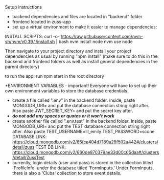 Setup instructions

- backend dependencies and files are located in "backend" folder
- frontend located in zuss-app
- set up a virtual environment to make it easier to manage dependencies:

INSTALL SCRIPTS: 
curl -o- https://raw.githubusercontent.com/nvm-sh/nvm/v0.39.1/install.sh | bash
nvm install node
nvm use node

Then navigate to your project directory and install your project dependencies as usual
by running "npm install" (make sure to do this in the backend and frontend folders as
well as install general dependencies in the parent directory)

to run the  app: run npm start in the root directory

*ENVIRONMENT VARIABLES - important!
Everyone will have to set up their own environment variables to store the database credentials.
- create a file called ".env" in the backend folder. Inside, paste 
MONGODB_URI= and put the database connection string right after. Also paste
JWT_SECRET_KEY= and put the secret key after. 
- ***do not add any spaces or quotes or it won't work***
- create another file called ".env.test" in the backend folder. Inside,
paste MONGODB_URI= and put the TEST database connection string right after. Also paste
TEST_USERNAME=lil_emily
TEST_PASSWORD=scone
DATABASE LINK: https://cloud.mongodb.com/v2/65fca404d7189a29f502a442#/clusters/detail/zuss
TEST DB LINK: https://cloud.mongodb.com/v2/660de870379ae33d00c65daa#/clusters/detail/ZussTest
- currently, login details (user and pass) is stored in the collection titled 'ProfileInfo'
under the database titled 'FormInputs.' Under FormInputs, there is also a 'Clubs' collection
to store event details. 
